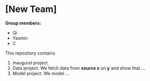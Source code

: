 # \[New Team\]

**Group members:**
- Qi
- Yasmin
- C

This repository contains  
1. Inaugural project. 
2. Data project. We fetch data from **source x** on **y** and show that ...
3. Model project. We model ...
